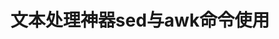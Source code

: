 ---
layout: post
title: 文本处理神器sed与awk命令使用
category: shell
tags: [shell, sed, awk]
keywords: shell, sed, awk
---